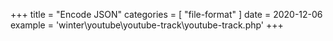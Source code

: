 +++
title = "Encode JSON"
categories = [ "file-format" ]
date = 2020-12-06
example = 'winter\youtube\youtube-track\youtube-track.php'
+++
